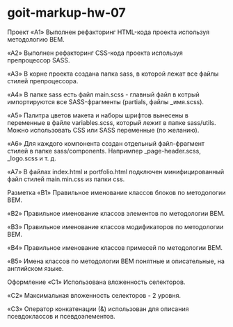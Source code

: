 # goit-markup-hw-07

Проект
«A1» Выполнен рефакторинг HTML-кода проекта используя методологию BEM.

«A2» Выполнен рефакторинг CSS-кода проекта используя препроцессор SASS.

«A3» В корне проекта создана папка sass, в которой лежат все файлы стилей препроцессора.

«A4» В папке sass есть файл main.scss - главный файл в котрый импортируются все SASS-фрагменты (partials, файлы _имя.scss).

«A5» Палитра цветов макета и наборы шрифтов вынесены в переменные в файле variables.scss, который лежит в папке sass/utils. Можно использовать CSS или SASS переменные (по желанию).

«A6» Для каждого компонента создан отдельный файл-фрагмент стилей в папке sass/components. Напримпер _page-header.scss, _logo.scss и т. д.

«A7» В файлах index.html и portfolio.html подключен минифицированный файл стилей main.min.css из папки css.

Разметка
«B1» Правильное именование классов блоков по методологии BEM.

«B2» Правильное именование классов элементов по методологии BEM.

«B3» Правильное именование классов модификаторов по методологии BEM.

«B4» Правильное именование классов примесей по методологии BEM.

«B5» Имена классов по методологии BEM понятные и описательные, на английском языке.

Оформление
«C1» Использована вложенность селекторов.

«C2» Максимальная вложенность селекторов - 2 уровня.

«C3» Оператор конкатенации (&) использован для описания псевдоклассов и псевдоэлементов.

